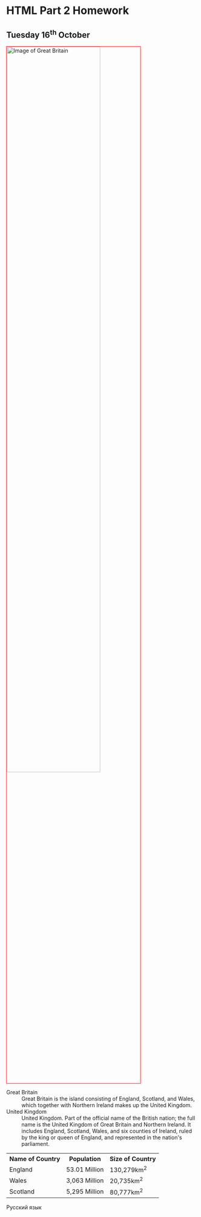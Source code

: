 <h1> HTML Part 2 Homework </h1><h2>Tuesday 16<sup>th</sup> October</h2>
<a href="https://upload.wikimedia.org/wikipedia/commons/thumb/6/6d/Satellite_image_of_Great_Britain_and_Northern_Ireland_in_April_2002.jpg/800px-Satellite_image_of_Great_Britain_and_Northern_Ireland_in_April_2002.jpg"
title="View Image Source">
<img style="width:70%; border:1px solid red;" src="https://upload.wikimedia.org/wikipedia/commons/thumb/6/6d/Satellite_image_of_Great_Britain_and_Northern_Ireland_in_April_2002.jpg/800px-Satellite_image_of_Great_Britain_and_Northern_Ireland_in_April_2002.jpg" 
alt= "Image of Great Britain"> 
</a>
<dl>
<dt>Great Britain</dt>
  <dd>Great Britain is the island consisting of England, Scotland, and Wales, which together with Northern Ireland makes up the United Kingdom.</dd>

<dt>United Kingdom</dt>
<dd>United Kingdom. Part of the official name of the British nation; the full name is the United Kingdom of Great Britain and Northern Ireland. It includes England, Scotland, Wales, and six counties of Ireland, ruled by the king or queen of England, and represented in the nation's parliament.</dd>
</dl>

<table>
  <tr><th>Name of Country</th><th>Population</th><th>Size of Country</th></tr>
  <tr><td>England</td><td>53.01 Million</td><td>130,279km<sup>2</sup></td></tr>
  <tr><td>Wales</td><td>3,063 Million</td><td>20,735km<sup>2</sup></td></tr>
  <tr><td>Scotland</td><td>5,295 Million</td><td>80,777km<sup>2</sup></td></tr>
</table>
<p lang="ru"> Русский язык</p>
